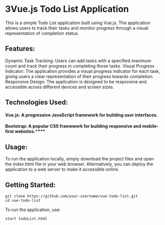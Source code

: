 # 3Vue.js Todo List Application

This is a simple Todo List application built using Vue.js. The application allows users to track their tasks and monitor progress through a visual representation of completion status.

## Features:
Dynamic Task Tracking: Users can add tasks with a specified maximum count and track their progress in completing those tasks.
Visual Progress Indicator: The application provides a visual progress indicator for each task, giving users a clear representation of their progress towards completion.
Responsive Design: The application is designed to be responsive and accessible across different devices and screen sizes.

## Technologies Used:

#### Vue.js: A progressive JavaScript framework for building user interfaces.
#### Bootstrap: A popular CSS framework for building responsive and mobile-first websites.****

## Usage:
To run the application locally, simply download the project files and open the index.html file in your web browser. Alternatively, you can deploy the application to a web server to make it accessible online.

## Getting Started:
```
git clone https://github.com/your-username/vue-todo-list.git
cd vue-todo-list
```
To run the application, use:
```
start todoList.html
```
